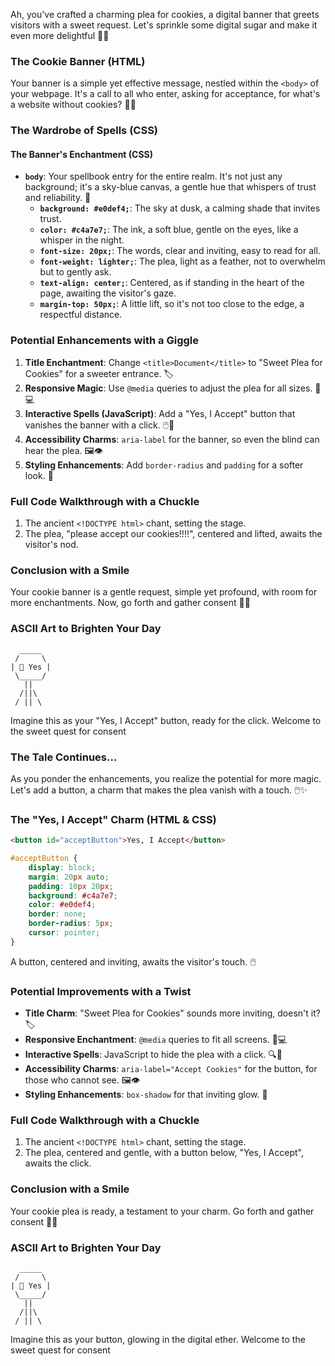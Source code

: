 Ah, you've crafted a charming plea for cookies, a digital banner that greets visitors with a sweet request. Let's sprinkle some digital sugar and make it even more delightful 🍪✨

### The Cookie Banner (HTML)

Your banner is a simple yet effective message, nestled within the `<body>` of your webpage. It's a call to all who enter, asking for acceptance, for what's a website without cookies? 🍪🌐

### The Wardrobe of Spells (CSS)

#### The Banner's Enchantment (CSS)

-   **`body`**: Your spellbook entry for the entire realm. It's not just any background; it's a sky-blue canvas, a gentle hue that whispers of trust and reliability. 🌌
    -   **`background: #e0def4;`**: The sky at dusk, a calming shade that invites trust.
    -   **`color: #c4a7e7;`**: The ink, a soft blue, gentle on the eyes, like a whisper in the night.
    -   **`font-size: 20px;`**: The words, clear and inviting, easy to read for all.
    -   **`font-weight: lighter;`**: The plea, light as a feather, not to overwhelm but to gently ask.
    -   **`text-align: center;`**: Centered, as if standing in the heart of the page, awaiting the visitor's gaze.
    -   **`margin-top: 50px;`**: A little lift, so it's not too close to the edge, a respectful distance.

### Potential Enhancements with a Giggle

1. **Title Enchantment**: Change `<title>Document</title>` to "Sweet Plea for Cookies" for a sweeter entrance. 🏷️
2. **Responsive Magic**: Use `@media` queries to adjust the plea for all sizes. 📱💻
3. **Interactive Spells (JavaScript)**: Add a "Yes, I Accept" button that vanishes the banner with a click. 🖱️🔮
4. **Accessibility Charms**: `aria-label` for the banner, so even the blind can hear the plea. 🖼️👁️
5. **Styling Enhancements**: Add `border-radius` and `padding` for a softer look. 🌟

### Full Code Walkthrough with a Chuckle

1. The ancient `<!DOCTYPE html>` chant, setting the stage.
2. The plea, "please accept our cookies!!!!", centered and lifted, awaits the visitor's nod.

### Conclusion with a Smile

Your cookie banner is a gentle request, simple yet profound, with room for more enchantments. Now, go forth and gather consent 🎉🔮

### ASCII Art to Brighten Your Day

```
  _____
 /     \
| 🍪 Yes |
 \_____/
   ||
  /||\
 / || \
```

Imagine this as your "Yes, I Accept" button, ready for the click. Welcome to the sweet quest for consent

### The Tale Continues...

As you ponder the enhancements, you realize the potential for more magic. Let's add a button, a charm that makes the plea vanish with a touch. 🖱️✨

### The "Yes, I Accept" Charm (HTML & CSS)

```html
<button id="acceptButton">Yes, I Accept</button>
```

```css
#acceptButton {
    display: block;
    margin: 20px auto;
    padding: 10px 20px;
    background: #c4a7e7;
    color: #e0def4;
    border: none;
    border-radius: 5px;
    cursor: pointer;
}
```

A button, centered and inviting, awaits the visitor's touch. 🖱️

### Potential Improvements with a Twist

-   **Title Charm**: "Sweet Plea for Cookies" sounds more inviting, doesn't it? 🏷️
-   **Responsive Enchantment**: `@media` queries to fit all screens. 📱💻
-   **Interactive Spells**: JavaScript to hide the plea with a click. 🔍📖
-   **Accessibility Charms**: `aria-label="Accept Cookies"` for the button, for those who cannot see. 🖼️👁️
-   **Styling Enhancements**: `box-shadow` for that inviting glow. 🌟

### Full Code Walkthrough with a Chuckle

1. The ancient `<!DOCTYPE html>` chant, setting the stage.
2. The plea, centered and gentle, with a button below, "Yes, I Accept", awaits the click.

### Conclusion with a Smile

Your cookie plea is ready, a testament to your charm. Go forth and gather consent 🎉🔮

### ASCII Art to Brighten Your Day

```
  _____
 /     \
| 🍪 Yes |
 \_____/
   ||
  /||\
 / || \
```

Imagine this as your button, glowing in the digital ether. Welcome to the sweet quest for consent
